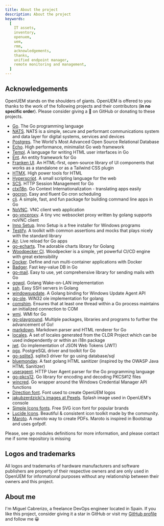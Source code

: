 ```yaml
---
title: About the project
description: About the project
keywords:
  [
    IT assets,
    inventory,
    openuem,
    uem,
    rmm,
    acknowledgements,
    thanks,
    unified endpoint manager,
    remote monitoring and management,
  ]
---
```


## Acknowledgements

OpenUEM stands on the shoulders of giants. OpenUEM is offered to you thanks to the work of the following projects and their contributors (**in no specific order**). Please consider giving a 🌟 on GitHub or donating to these projects.

- [Go](https://github.com/golang/go). The Go programming language
- [NATS](https://github.com/nats-io). NATS is a simple, secure and performant communications system and data layer for digital systems, services and devices
- [Postgres](https://www.postgresql.org/). The World's Most Advanced Open Source Relational Database
- [Echo](https://github.com/labstack/echo). High performance, minimalist Go web framework
- [Templ](https://github.com/a-h/templ). A language for writing HTML user interfaces in Go
- [Ent](https://github.com/ent/ent). An entity framework for Go
- [Franken UI](https://github.com/franken-ui). An HTML-first, open-source library of UI components that works as a standalone or as a Tailwind CSS plugin
- [HTMX](https://github.com/bigskysoftware/htmx). High power tools for HTML
- [Hyperscript](https://github.com/bigskysoftware/_hyperscript). A small scripting language for the web
- [SCS](https://github.com/alexedwards/scs). HTTP Session Management for Go
- [ctxi18n](https://github.com/invopop/ctxi18n). Go Context Internationalization - translating apps easily
- [gocron](https://github.com/go-co-op/gocron). Easy and fluent Go cron scheduling
- [cli](https://github.com/urfave/cli). A simple, fast, and fun package for building command line apps in Go
- [NoVNC](https://github.com/novnc/noVNC). VNC client web application
- [go-vncproxy](https://github.com/evangwt/go-vncproxy). A tiny vnc websocket proxy written by golang supports noVNC client
- [Inno Setup](https://github.com/jrsoftware/issrc). Inno Setup is a free installer for Windows programs
- [Testify](https://github.com/stretchr/testify). A toolkit with common assertions and mocks that plays nicely with the standard library
- [Air](https://github.com/air-verse/air). Live reload for Go apps
- [go-echarts](https://github.com/go-echarts/go-echarts). The adorable charts library for Golang
- [Woodpecker CI](https://github.com/woodpecker-ci/woodpecker). Woodpecker is a simple, yet powerful CI/CD engine with great extensibility
- [Docker](https://github.com/docker). Define and run multi-container applications with Docker
- [Badger](https://github.com/dgraph-io/badger). Fast key-value DB in Go
- [go-mail](https://github.com/wneessen/go-mail). Easy to use, yet comprehensive library for sending mails with Go
- [gowol](https://github.com/linde12/gowol). Golang Wake-on-LAN implementation
- [ssh](https://github.com/gliderlabs/ssh). Easy SSH servers in Golang
- [windowsupdate](https://github.com/ceshihao/windowsupdate). A Golang binding for Windows Update Agent API
- [go-ole](https://github.com/go-ole/go-ole). WIN32 ole implementation for golang
- [comshim](https://github.com/scjalliance/comshim). Ensures that at least one thread within a Go process maintains an initialized connection to COM
- [wmi](https://github.com/yusufpapurcu/wmi). WMI for Go
- [go-playground](https://github.com/go-playground). Multiple packages, libraries and programs to further the advancement of Go!
- [markdown](https://github.com/gomarkdown/markdown). Markdown parser and HTML renderer for Go
- [locales](https://github.com/gohugoio/locales). A set of locales generated from the CLDR Project which can be used independently or within an i18n package
- [jwt](https://github.com/golang-jwt/jwt). Go implementation of JSON Web Tokens (JWT)
- [pgx](https://github.com/jackc/pgx). PostgreSQL driver and toolkit for Go
- [go-sqlite3](https://github.com/mattn/go-sqlite3). sqlite3 driver for go using database/sql
- [bluemonday](https://github.com/microcosm-cc/bluemonday). A fast golang HTML sanitizer (inspired by the OWASP Java HTML Sanitizer)
- [useragent](https://github.com/mssola/useragent). HTTP User Agent parser for the Go programming language
- [go-pkcs12](https://github.com/SSLMate/go-pkcs12). Go library for encoding and decoding PKCS#12 files
- [wincred](https://github.com/danieljoos/wincred). Go wrapper around the Windows Credential Manager API functions
- [Direction font](https://font.download/font/direction). Font used to create OpenUEM logos
- [jakubzerdzicki's images at Pexels](https://www.pexels.com/@jakubzerdzicki/). Splash image used in OpenUEM's console
- [Simple Icons fonts](https://github.com/simple-icons/simple-icons-font). Free SVG icon font for popular brands
- [Lucide Icons](https://github.com/lucide-icons/lucide). Beautiful & consistent icon toolkit made by the community.
- [Maroto](https://github.com/johnfercher/maroto). A maroto way to create PDFs. Maroto is inspired in Bootstrap and uses gofpdf.

Please, see go modules definitions for more information, and please contact me if some repository is missing

## Logos and trademarks

All logos and trademarks of hardware manufacturers and software publishers are property of their respective owners and are only used in OpenUEM for informational purposes without any relationship between their owners and this project.

## About me

I'm Miguel Cabrerizo, a freelance DevOps engineer located in Spain. If you like this project, consider giving it a star in GitHub or visit my [GitHub profile](https://github.com/doncicuto) and follow me 😀
